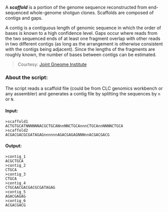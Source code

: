 

A _**scaffold**_ is a portion of the genome sequence reconstructed from end-sequenced whole-genome shotgun clones.
Scaffolds are composed of contigs and gaps. 

A contig is a contiguous length of genomic sequence in which the order of bases is known to a high confidence level.
Gaps occur where reads from the two sequenced ends of at least one fragment overlap with other reads in two different contigs (as long as the arrangement is otherwise consistent with the contigs being adjacent). Since the lengths of the fragments are roughly known, the number of bases between contigs can be estimated.

> Courtesy: [Joint Gneome Institute](http://genome.jgi.doe.gov/help/scaffolds.html)

### About the script:

The script reads a scaffold file (could be from CLC genomics workbench or any assembler) and generates a contig file by splitting the sequences by `n` or `N`.

#### Input:

```
>scaffold1
ACTGTGCATNNNNNNACGCTGCANnnNNCTGCAnnnCTGCAnnNNNNCTGCA
>scaffold2
ACGACGACGCGATAGAGnnnnnnAGACGAGAGNNNnnACGACGACG
```

#### Output:

```
>contig_1
ACGCTGCA
>contig_2
CTGCA
>contig_3
CTGCA
>contig_4
CTGCAACGACGACGCGATAGAG
>contig_5
AGACGAGAG
>contig_6
ACGACGACG
```
